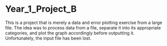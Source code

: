 # Year_1_Project_B
This is a project that is merely a data and error plotting exercise from a large file. The idea was to process data from a file, separate it into its appropriate categories, and plot the graph accordingly before outputting it.
Unfortunately, the input file has been lost. 
